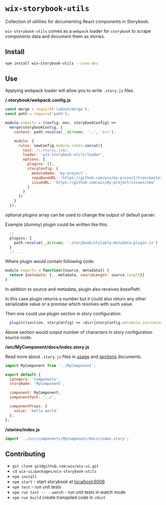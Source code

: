 # `wix-storybook-utils`

Collection of utilities for documenting React components in Storybook.

`wix-storybook-utils` comes as a `webpack` loader for `storybook` to scrape components data and document them as stories.

## Install

```sh
npm install wix-storybook-utils --save-dev
```

## Use

Applying webpack loader will allow you to write `.story.js` files.

**/.storybook/webpack.config.js**

```js
const merge = require('lodash/merge');
const path = require('path');

module.exports = (config, env, storybookConfig) =>
  merge(storybookConfig, {
    context: path.resolve(__dirname, '..', 'src'),

    module: {
      rules: newConfig.module.rules.concat({
        test: /\.story\.js$/,
        loader: 'wix-storybook-utils/loader',
        options: {
          plugins: [],
          storyConfig: {
            moduleName: 'my-project',
            repoBaseURL: 'https://github.com/wix/my-project/tree/master/src/',
            issueURL: 'https://github.com/wix/my-project/issues/new'
          }
        }
      })
    }
  });
```

optional _plugins_ array can be used to change the output of default parser.

Example (dummy) plugin could be written like this:

```js
  // ...
  plugins: {
    path.resolve(__dirname, '.storybook/stylable-metadata-plugin.js')
  }
  // ...
```

Where plugin would contain following code:
```js
module.exports = function({source, metadata}) {
  return {metadata: {...metadata, sourceLength: source.length}}
}
```

In addition to source and metadata, plugin also receives _basePath_.

In this case plugin returns a number but it could also return any other serializable value or a promise which resolves with such value.

Then one could use _plugin_ section in story configuration:

```js
  plugin((section, storyConfig) => <div>{storyConfig.metadata.sourceLength}</div>)
```

Above section would output number of characters in story configuration source code.

**/src/MyComponent/docs/index.story.js**

Read more about `.story.js` files in [usage](https://github.com/wix/wix-ui/blob/master/packages/wix-storybook-utils/docs/usage.md) and [sections](https://github.com/wix/wix-ui/blob/master/packages/wix-storybook-utils/docs/sections.md) documents.

```js
import MyComponent from '../MyComponent';

export default {
  category: 'Components',
  storyName: 'MyComponent',

  component: MyComponent,
  componentPath: '../',

  componentProps: {
    value: 'hello world'
  },
};
```

**/stories/index.js**
```js
import '../src/components/MyComponent/docs/index.story';
```

## Contributing

* `git clone git@github.com:wix/wix-ui.git`
* `cd wix-ui/packages/wix-storybook-utils`
* `npm install`
* `npm start` - start storybook at [localhost:6006](http://localhost:6006)
* `npm test` - run unit tests
* `npm run test -- --watch` - run unit tests in watch mode
* `npm run build` create transpiled code in `/dist`
